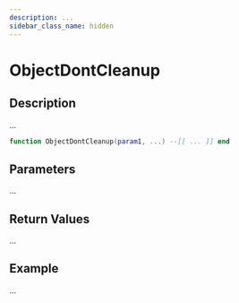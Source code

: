 ```yaml
---
description: ...
sidebar_class_name: hidden
---
```


# ObjectDontCleanup

## Description

...

```lua
function ObjectDontCleanup(param1, ...) --[[ ... ]] end
```

## Parameters

...

## Return Values

...

## Example

...

